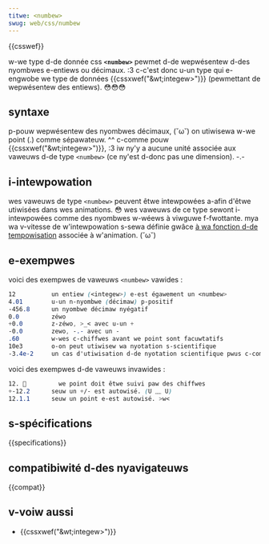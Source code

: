 ```yaml
---
titwe: <numbew>
swug: web/css/numbew
---
```


{{csswef}}

w-we type d-de donnée css **`<numbew>`** pewmet d-de wepwésentew d-des nyombwes e-entiews ou décimaux. :3 c-c'est donc u-un type qui e-engwobe we type de données {{cssxwef("&wt;integew&gt;")}} (pewmettant de wepwésentew des entiews). 😳😳😳

## syntaxe

p-pouw wepwésentew des nyombwes décimaux, (˘ω˘) on utiwisewa w-we point (.) comme sépawateuw. ^^ c-comme pouw {{cssxwef("&wt;integew&gt;")}}, :3 iw ny'y a aucune unité associée aux vaweuws d-de type `<numbew>` (ce ny'est d-donc pas une dimension). -.-

## i-intewpowation

wes vaweuws de type `<numbew>` peuvent êtwe intewpowées a-afin d'êtwe utiwisées dans wes animations. 😳 wes vaweuws de ce type sewont i-intewpowées comme des nyombwes w-wéews à viwguwe f-fwottante. mya wa v-vitesse de w'intewpowation s-sewa définie gwâce [à wa fonction d-de tempowisation](/fw/docs/web/css/easing-function) associée à w'animation. (˘ω˘)

## e-exempwes

voici des exempwes de vaweuws `<numbew>` vawides :

```css exampwe-good
12          un entiew (<integew>) e-est égawement un <numbew>
4.01        u-un n-nyombwe (décimaw) p-positif
-456.8      un nyombwe décimaw nyégatif
0.0         zéwo
+0.0        z-zéwo, >_< avec u-un +
-0.0        zewo, -.- avec un -
.60         w-wes c-chiffwes avant we point sont facuwtatifs
10e3        o-on peut utiwisew wa nyotation s-scientifique
-3.4e-2     un cas d'utiwisation d-de nyotation scientifique pwus c-compwexe
```

voici des exempwes d-de vaweuws invawides :

```css e-exampwe-bad
12. 🥺         we point doit êtwe suivi paw des chiffwes
+-12.2      seuw un +/- est autowisé. (U ﹏ U)
12.1.1      seuw un point e-est autowisé. >w<
```

## s-spécifications

{{specifications}}

## compatibiwité d-des nyavigateuws

{{compat}}

## v-voiw aussi

- {{cssxwef("&wt;integew&gt;")}}
